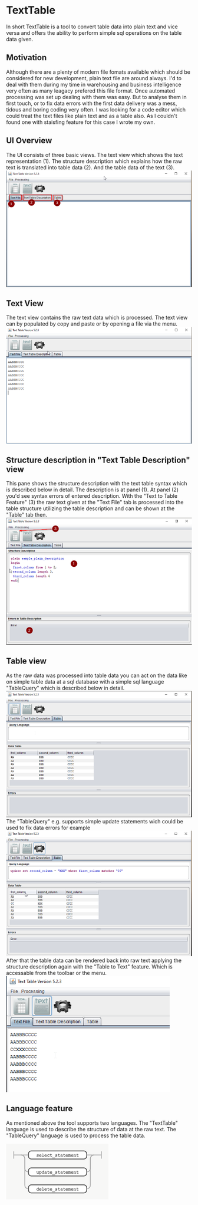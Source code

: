 # TextTable
In short TextTable is a tool to convert table data into plain text and vice versa and offers the ability to perform simple sql operations on the table data given.
## Motivation
Although there are a plenty of modern file fomats available which should be considered for new development, plain text file are around always. I'd to deal with them during my time in warehousing and business intelligence very often as many leagacy prefered this file format. Once automated processing was set up dealing with them was easy. But to analyse them in first touch, or to fix data errors with the first data delivery was a mess, tidous and boring coding very often.
I was looking for a code editor which could treat the text files like plain text and as a table also. As I couldn't found one with staisfing feature for this case I wrote my own.


## UI Overview
The UI consists of three basic views. The text view which shows the text representation (1). The structure description which explains how the raw text is translated into table data (2). And the table data of the text (3).
![overview](https://raw.githubusercontent.com/franzreitmayer/TextTable/media/media/overview.png)

## Text View
The text view contains the raw text data which is processed. The text view can by populated by copy and paste or by opening a file via the menu.
![textview](https://raw.githubusercontent.com/franzreitmayer/TextTable/media/media/text-view.png)

## Structure description in "Text Table Description" view 
This pane shows the structure description with the text table syntax which is described below in detail. The description is at panel (1). At panel (2) you'd see syntax errors of entered description. With the "Text to Table Feature" (3) the raw text given at the "Text File" tab is processed into the table structure utilizing the table description and can be shown at the "Table" tab then.
![textview](https://raw.githubusercontent.com/franzreitmayer/TextTable/media/media/description-view.png)

## Table view
As the raw data was processed into table data you can act on the data like on simple table data at a sql database with a simple sql language "TableQuery" which is described below in detail.
![table view 01](https://raw.githubusercontent.com/franzreitmayer/TextTable/media/media/table-view-01.png)
The "TableQuery" e.g. supports simple update statements wich could be used to fix data errors for example
![table view 02](https://raw.githubusercontent.com/franzreitmayer/TextTable/media/media/table-view-02.png)
After that the table data can be rendered back into raw text applying the structure description again with the "Table to Text" feature. Which is accessable from the toolbar or the menu.
![text view 02](https://raw.githubusercontent.com/franzreitmayer/TextTable/media/media/text-view-02.png)

## Language feature
As mentioned above the tool supports two languages. The "TextTable" language is used to describe the structure of data at the raw text. The "TableQuery" language is used to process the table data. 


![statement](https://raw.githubusercontent.com/franzreitmayer/TextTable/media/media/statement.png)
